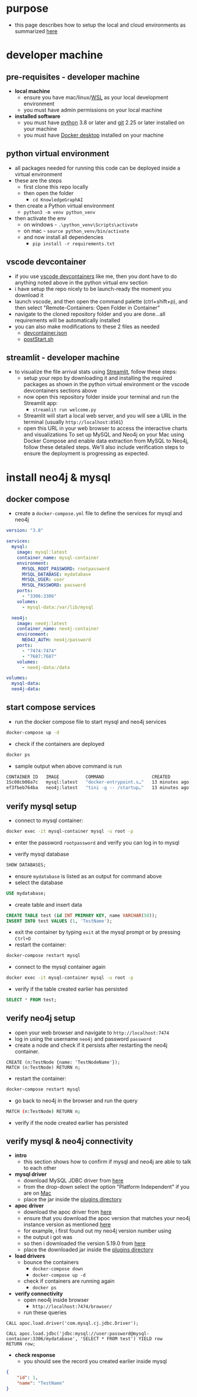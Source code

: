 # purpose

- this page describes how to setup the local and cloud environments as summarized [here](/readme.md#sequence-of-steps)

# developer machine

## pre-requisites - developer machine

- **local machine**
  - ensure you have mac/linux/[WSL](https://learn.microsoft.com/en-us/windows/wsl/about) as your local development environment
  - you must have admin permissions on your local machine
- **installed software**
  - you must have [python](https://devguide.python.org/versions/) 3.8 or later and [git](https://mirrors.edge.kernel.org/pub/software/scm/git/) 2.25 or later installed on your machine
  - you must have [Docker desktop](https://www.docker.com/products/docker-desktop/) installed on your machine

## python virtual environment

- all packages needed for running this code can be deployed inside a virtual environment
- these are the steps
  - first clone this repo locally
  - then open the folder
    - `cd KnowledgeGraphAI`
- then create a Python virtual environment
  - `python3 -m venv python_venv`
- then activate the env
  - on windows - `.\python_venv\Scripts\activate`
  - on mac - `source python_venv/bin/activate`
  - and now install all dependencies
    - `pip install -r requirements.txt`

## vscode devcontainer

- if you use [vscode devcontainers](https://code.visualstudio.com/docs/devcontainers/containers) like me, then you dont have to do anything noted above in the python virtual env section
- i have setup the repo nicely to be launch-ready the moment you download it
- launch vscode, and then open the command palette (ctrl+shift+p), and then select "Remote-Containers: Open Folder in Container"
- navigate to the cloned repository folder and you are done...all requirements will be automatically installed
- you can also make modifications to these 2 files as needed
  - [devcontainer.json](./../.devcontainer/devcontainer.json)
  - [postStart.sh](./../.devcontainer/postStart.sh)

## streamlit - developer machine

- to visualize the file arrival stats using [Streamlit](https://streamlit.io), follow these steps:
  - setup your repo by downloading it and installing the required packages as shown in the python virtual environment or the vscode devcontainers sections above
  - now open this repository folder inside your terminal and run the Streamlit app:
    - `streamlit run welcome.py`
  - Streamlit will start a local web server, and you will see a URL in the terminal (usually `http://localhost:8501`)
  - open this URL in your web browser to access the interactive charts and visualizations
    To set up MySQL and Neo4j on your Mac using Docker Compose and enable data extraction from MySQL to Neo4j, follow these detailed steps. We'll also include verification steps to ensure the deployment is progressing as expected.

# install neo4j & mysql

## docker compose

- create a `docker-compose.yml` file to define the services for mysql and neo4j

```yaml
version: "3.8"

services:
  mysql:
    image: mysql:latest
    container_name: mysql-container
    environment:
      MYSQL_ROOT_PASSWORD: rootpassword
      MYSQL_DATABASE: mydatabase
      MYSQL_USER: user
      MYSQL_PASSWORD: password
    ports:
      - "3306:3306"
    volumes:
      - mysql-data:/var/lib/mysql

  neo4j:
    image: neo4j:latest
    container_name: neo4j-container
    environment:
      NEO4J_AUTH: neo4j/password
    ports:
      - "7474:7474"
      - "7687:7687"
    volumes:
      - neo4j-data:/data

volumes:
  mysql-data:
  neo4j-data:
```

## start compose services

- run the docker compose file to start mysql and neo4j services

```sh
docker-compose up -d
```

- check if the containers are deployed

```sh
docker ps
```

- sample output when above command is run

```sh
CONTAINER ID   IMAGE          COMMAND                  CREATED          STATUS          PORTS                                                      NAMES
15c08cb08a7c   mysql:latest   "docker-entrypoint.s…"   13 minutes ago   Up 10 minutes   0.0.0.0:3306->3306/tcp, 33060/tcp                          mysql-container
ef3fbeb764ba   neo4j:latest   "tini -g -- /startup…"   13 minutes ago   Up 8 minutes    0.0.0.0:7474->7474/tcp, 7473/tcp, 0.0.0.0:7687->7687/tcp   neo4j-container
```

## verify mysql setup

- connect to mysql container:

```sh
docker exec -it mysql-container mysql -u root -p
```

- enter the password `rootpassword` and verify you can log in to mysql

- verify mysql database

```sql
SHOW DATABASES;
```

- ensure `mydatabase` is listed as an output for command above
- select the database

```sql
USE mydatabase;
```

- create table and insert data

```sql
CREATE TABLE test (id INT PRIMARY KEY, name VARCHAR(50));
INSERT INTO test VALUES (1, 'TestName');
```

- exit the container by typing `exit` at the mysql prompt or by pressing `Ctrl+D`
- restart the container:

```sh
docker-compose restart mysql
```

- connect to the mysql container again

```sh
docker exec -it mysql-container mysql -u root -p
```

- verify if the table created earlier has persisted

```sql
SELECT * FROM test;
```

## verify neo4j setup

- open your web browser and navigate to `http://localhost:7474`
- log in using the username `neo4j` and password `password`
- create a node and check if it persists after restarting the neo4j container.

```cypher
CREATE (n:TestNode {name: 'TestNodeName'});
MATCH (n:TestNode) RETURN n;
```

- restart the container:

```sh
docker-compose restart mysql
```

- go back to neo4j in the browser and run the query

```sh
MATCH (n:TestNode) RETURN n;
```

- verify if the node created earlier has persisted

## verify mysql & neo4j connectivity

- **intro**
  - this section shows how to confirm if mysql and neo4j are able to talk to each other
- **mysql driver**
  - download MySQL JDBC driver from [here](https://dev.mysql.com/downloads/connector/j/)
  - from the drop-down select the option "Platform Independent" if you are on [Mac](https://stackoverflow.com/a/25548704)
  - place the jar inside the [plugins directory](/plugins)
- **apoc driver**
  - download the apoc driver from [here](https://github.com/neo4j-contrib/neo4j-apoc-procedures/releases)
  - ensure that you download the apoc version that matches your neo4j instance version as mentioned [here](https://github.com/neo4j-contrib/neo4j-apoc-procedures?tab=readme-ov-file#version-compatibility-matrix)
  - for example, i first found out my neo4j version number using
  - the output i got was
  - so then i downloaded the version 5.19.0 from [here](https://github.com/neo4j-contrib/neo4j-apoc-procedures/releases/download/5.19.0/apoc-5.19.0-extended.jar)
  - place the downloaded jar inside the [plugins directory](/plugins)
- **load drivers**
  - bounce the containers
    - `docker-compose down`
    - `docker-compose up -d`
  - check if containers are running again
    - `docker ps`
- **verify connectivity**
  - open neo4j inside browser
    - `http://localhost:7474/browser/`
  - run these queries

```cypher
CALL apoc.load.driver('com.mysql.cj.jdbc.Driver');

CALL apoc.load.jdbc('jdbc:mysql://user:password@mysql-container:3306/mydatabase', 'SELECT * FROM test') YIELD row
RETURN row;
```

- **check response**
  - you should see the record you created earlier inside mysql

```json
{
	"id": 1,
	"name": "TestName"
}
```
